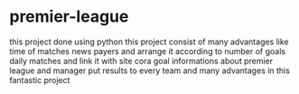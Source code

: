 # premier-league 
this project done using python
this project consist of many advantages like time of matches 
news
payers and arrange it according to number of goals
daily matches and link it with site cora goal
informations about premier league 
and manager put results to every team and many advantages in this fantastic project
